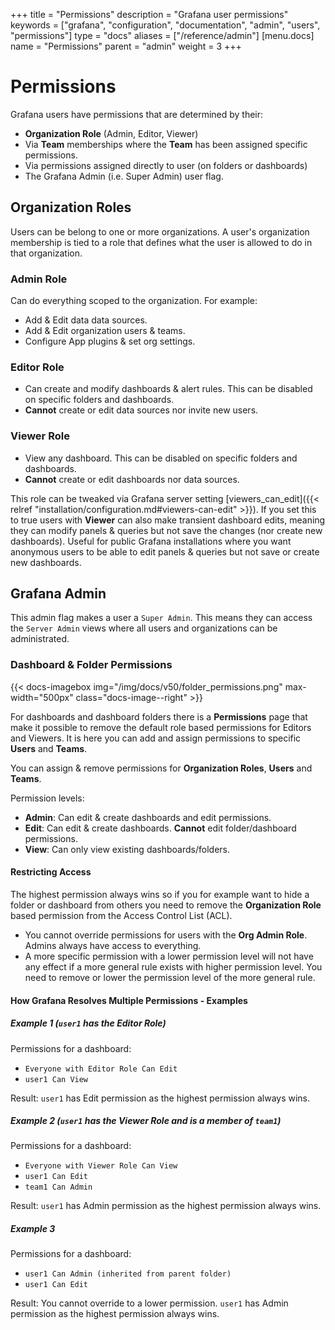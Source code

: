 +++
title = "Permissions"
description = "Grafana user permissions"
keywords = ["grafana", "configuration", "documentation", "admin", "users", "permissions"]
type = "docs"
aliases = ["/reference/admin"]
[menu.docs]
name = "Permissions"
parent = "admin"
weight = 3
+++

# Permissions

Grafana users have permissions that are determined by their:

- **Organization Role** (Admin, Editor, Viewer)
- Via **Team** memberships where the **Team** has been assigned specific permissions.
- Via permissions assigned directly to user (on folders or dashboards)
- The Grafana Admin (i.e. Super Admin) user flag.

## Organization Roles

Users can be belong to one or more organizations. A user's organization membership is tied to a role that defines what the user is allowed to do
in that organization.

### Admin Role

Can do everything scoped to the organization. For example:

- Add & Edit data data sources.
- Add & Edit organization users & teams.
- Configure App plugins & set org settings.

### Editor Role

- Can create and modify dashboards & alert rules. This can be disabled on specific folders and dashboards.
- **Cannot** create or edit data sources nor invite new users.

### Viewer Role

- View any dashboard. This can be disabled on specific folders and dashboards.
- **Cannot** create or edit dashboards nor data sources.

This role can be tweaked via Grafana server setting [viewers_can_edit]({{< relref "installation/configuration.md#viewers-can-edit" >}}). If you set this to true users
with **Viewer** can also make transient dashboard edits, meaning they can modify panels & queries but not save the changes (nor create new dashboards).
Useful for public Grafana installations where you want anonymous users to be able to edit panels & queries but not save or create new dashboards.

## Grafana Admin

This admin flag makes a user a `Super Admin`. This means they can access the `Server Admin` views where all users and organizations can be administrated.

### Dashboard & Folder Permissions

{{< docs-imagebox img="/img/docs/v50/folder_permissions.png" max-width="500px" class="docs-image--right" >}}

For dashboards and dashboard folders there is a **Permissions** page that make it possible to
remove the default role based permissions for Editors and Viewers. It is here you can add and assign permissions to specific **Users** and **Teams**.

You can assign & remove permissions for **Organization Roles**, **Users** and **Teams**.

Permission levels:

- **Admin**: Can edit & create dashboards and edit permissions.
- **Edit**: Can edit & create dashboards. **Cannot** edit folder/dashboard permissions.
- **View**: Can only view existing dashboards/folders.

#### Restricting Access

The highest permission always wins so if you for example want to hide a folder or dashboard from others you need to remove the **Organization Role** based permission from the Access Control List (ACL).

- You cannot override permissions for users with the **Org Admin Role**. Admins always have access to everything.
- A more specific permission with a lower permission level will not have any effect if a more general rule exists with higher permission level. You need to remove or lower the permission level of the more general rule.

#### How Grafana Resolves Multiple Permissions - Examples

##### Example 1 (`user1` has the Editor Role)

Permissions for a dashboard:

- `Everyone with Editor Role Can Edit`
- `user1 Can View`

Result: `user1` has Edit permission as the highest permission always wins.

##### Example 2 (`user1` has the Viewer Role and is a member of `team1`)

Permissions for a dashboard:

- `Everyone with Viewer Role Can View`
- `user1 Can Edit`
- `team1 Can Admin`

Result: `user1` has Admin permission as the highest permission always wins.

##### Example 3

Permissions for a dashboard:

- `user1 Can Admin (inherited from parent folder)`
- `user1 Can Edit`


Result: You cannot override to a lower permission. `user1` has Admin permission as the highest permission always wins.
